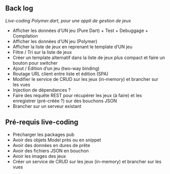 Back log
--------
_Live-coding Polymer.dart, pour une appli de gestion de jeux_

- Afficher les données d’UN jeu (Pure Dart) + Test + Debuggage + Compilation
- Afficher les données d’UN jeu (Polymer)
- Afficher la liste de jeux en reprenant le template d’UN jeu
- Filtre / Tri sur la liste de jeux
- Créer un template alternatif dans la liste de jeux plus compact et faire un bouton pour switcher
- Ajout / Edition d’un jeu (two-way binding)
- Routage URL client entre liste et édition (SPA)
- Modifier le service de CRUD sur les jeux (in-memory) et brancher sur les vues
- Injection de dépendances ?
- Faire des requête REST pour récupérer les jeux (à faire) et les enregistrer (pré-créée ?) sur des bouchons JSON
- Brancher sur un serveur existant

Pré-requis live-coding
----------------------
- Précharger les packages pub
- Avoir des objets Model près ou en snippet
- Avoir des données en dures de prête
- Avoir des fichiers JSON en bouchon
- Avoir les images des jeux
- Créer un service de CRUD sur les jeux (in-memory) et brancher sur les vues
